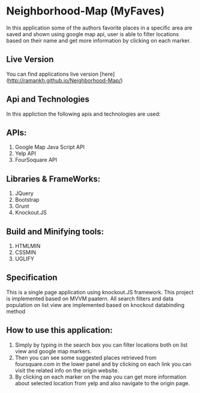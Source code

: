 # Neighborhood-Map (MyFaves)
In this application some of the authors favorite places in a specific area
are saved and shown using google map api, user is able to filter locations
based on their name and get more information by clicking on each marker.

## Live Version
You can find applications live version [here] (http://ramankh.github.io/Neighborhood-Map/)
## Api and Technologies
In this appliction the following apis and technologies are used:
## APIs:
1. Google Map Java Script API
2. Yelp API
3. FourSoquare API
## Libraries & FrameWorks:
1. JQuery
2. Bootstrap
3. Grunt
4. Knockout.JS
## Build and Minifying tools:
1. HTMLMIN
2. CSSMIN
3. UGLIFY

## Specification
This is a single page application using knockout.JS framework. This
project is implemented based on MVVM paatern. All search filters and
data population on list view are implemented based on knockout databinding
method

## How to use this application:
1. Simply by typing in the search box you can filter locations both on list view
and google map markers.
2. Then you can see some suggested places retrieved from foursquare.com in the lower
panel and by clicking on each link you can visit the related info on the origin website.
3. By clicking on each marker on the map you can get more information about selected
location from yelp and also navigate to the origin page.
